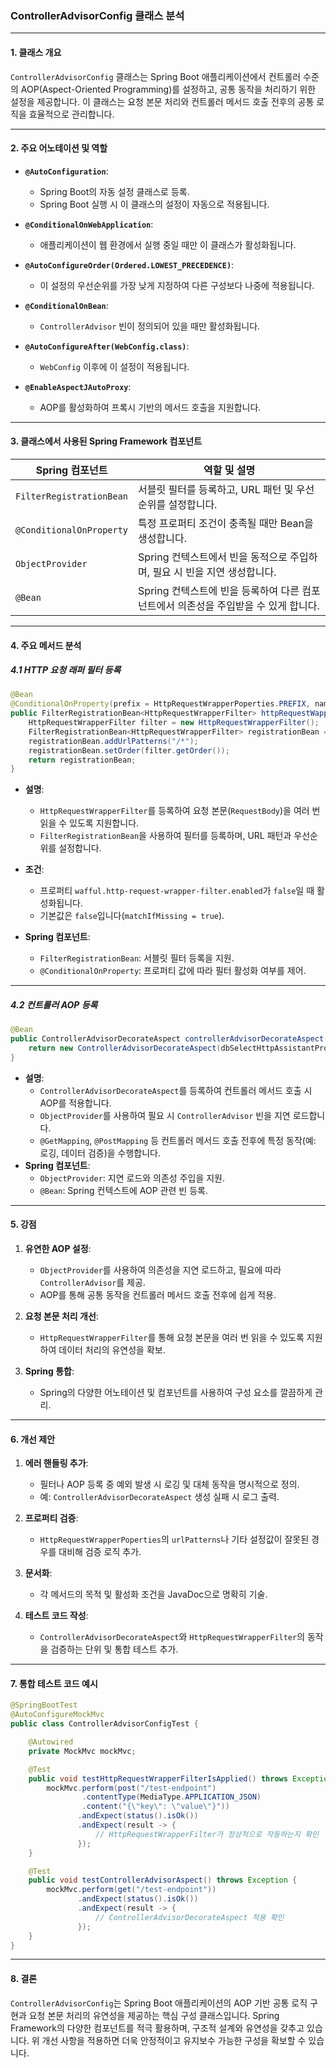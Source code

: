 ### **ControllerAdvisorConfig 클래스 분석**

---

#### **1. 클래스 개요**

`ControllerAdvisorConfig` 클래스는 Spring Boot 애플리케이션에서 컨트롤러 수준의 AOP(Aspect-Oriented Programming)를 설정하고, 공통 동작을 처리하기 위한 설정을 제공합니다. 이 클래스는 요청 본문 처리와 컨트롤러 메서드 호출 전후의 공통 로직을 효율적으로 관리합니다.

---

#### **2. 주요 어노테이션 및 역할**

- **`@AutoConfiguration`**:
  - Spring Boot의 자동 설정 클래스로 등록.
  - Spring Boot 실행 시 이 클래스의 설정이 자동으로 적용됩니다.

- **`@ConditionalOnWebApplication`**:
  - 애플리케이션이 웹 환경에서 실행 중일 때만 이 클래스가 활성화됩니다.

- **`@AutoConfigureOrder(Ordered.LOWEST_PRECEDENCE)`**:
  - 이 설정의 우선순위를 가장 낮게 지정하여 다른 구성보다 나중에 적용됩니다.

- **`@ConditionalOnBean`**:
  - `ControllerAdvisor` 빈이 정의되어 있을 때만 활성화됩니다.

- **`@AutoConfigureAfter(WebConfig.class)`**:
  - `WebConfig` 이후에 이 설정이 적용됩니다.

- **`@EnableAspectJAutoProxy`**:
  - AOP를 활성화하여 프록시 기반의 메서드 호출을 지원합니다.

---

#### **3. 클래스에서 사용된 Spring Framework 컴포넌트**

| Spring 컴포넌트                  | 역할 및 설명                                                                                  |
|----------------------------------|---------------------------------------------------------------------------------------------|
| `FilterRegistrationBean`        | 서블릿 필터를 등록하고, URL 패턴 및 우선순위를 설정합니다.                                     |
| `@ConditionalOnProperty`        | 특정 프로퍼티 조건이 충족될 때만 Bean을 생성합니다.                                             |
| `ObjectProvider`                | Spring 컨텍스트에서 빈을 동적으로 주입하며, 필요 시 빈을 지연 생성합니다.                      |
| `@Bean`                         | Spring 컨텍스트에 빈을 등록하여 다른 컴포넌트에서 의존성을 주입받을 수 있게 합니다.              |

---

#### **4. 주요 메서드 분석**

##### **4.1 HTTP 요청 래퍼 필터 등록**
```java
@Bean
@ConditionalOnProperty(prefix = HttpRequestWrapperPoperties.PREFIX, name = "enabled", havingValue = "false", matchIfMissing = true)
public FilterRegistrationBean<HttpRequestWrapperFilter> httpRequestWapperFilterRegistrationBeanForHttpBizInterceptor() {
    HttpRequestWrapperFilter filter = new HttpRequestWrapperFilter();
    FilterRegistrationBean<HttpRequestWrapperFilter> registrationBean = new FilterRegistrationBean<>(filter);
    registrationBean.addUrlPatterns("/*");
    registrationBean.setOrder(filter.getOrder());
    return registrationBean;
}
```

- **설명**:
  - `HttpRequestWrapperFilter`를 등록하여 요청 본문(`RequestBody`)을 여러 번 읽을 수 있도록 지원합니다.
  - `FilterRegistrationBean`을 사용하여 필터를 등록하며, URL 패턴과 우선순위를 설정합니다.
- **조건**:
  - 프로퍼티 `wafful.http-request-wrapper-filter.enabled`가 `false`일 때 활성화됩니다.
  - 기본값은 `false`입니다(`matchIfMissing = true`).

- **Spring 컴포넌트**:
  - `FilterRegistrationBean`: 서블릿 필터 등록을 지원.
  - `@ConditionalOnProperty`: 프로퍼티 값에 따라 필터 활성화 여부를 제어.

---

##### **4.2 컨트롤러 AOP 등록**
```java
@Bean
public ControllerAdvisorDecorateAspect controllerAdvisorDecorateAspect(ObjectProvider<ControllerAdvisor> dbSelectHttpAssistantProvider) {
    return new ControllerAdvisorDecorateAspect(dbSelectHttpAssistantProvider);
}
```

- **설명**:
  - `ControllerAdvisorDecorateAspect`를 등록하여 컨트롤러 메서드 호출 시 AOP를 적용합니다.
  - `ObjectProvider`를 사용하여 필요 시 `ControllerAdvisor` 빈을 지연 로드합니다.
  - `@GetMapping`, `@PostMapping` 등 컨트롤러 메서드 호출 전후에 특정 동작(예: 로깅, 데이터 검증)을 수행합니다.
- **Spring 컴포넌트**:
  - `ObjectProvider`: 지연 로드와 의존성 주입을 지원.
  - `@Bean`: Spring 컨텍스트에 AOP 관련 빈 등록.

---

#### **5. 강점**

1. **유연한 AOP 설정**:
   - `ObjectProvider`를 사용하여 의존성을 지연 로드하고, 필요에 따라 `ControllerAdvisor`를 제공.
   - AOP를 통해 공통 동작을 컨트롤러 메서드 호출 전후에 쉽게 적용.

2. **요청 본문 처리 개선**:
   - `HttpRequestWrapperFilter`를 통해 요청 본문을 여러 번 읽을 수 있도록 지원하여 데이터 처리의 유연성을 확보.

3. **Spring 통합**:
   - Spring의 다양한 어노테이션 및 컴포넌트를 사용하여 구성 요소를 깔끔하게 관리.

---

#### **6. 개선 제안**

1. **에러 핸들링 추가**:
   - 필터나 AOP 등록 중 예외 발생 시 로깅 및 대체 동작을 명시적으로 정의.
   - 예: `ControllerAdvisorDecorateAspect` 생성 실패 시 로그 출력.

2. **프로퍼티 검증**:
   - `HttpRequestWrapperPoperties`의 `urlPatterns`나 기타 설정값이 잘못된 경우를 대비해 검증 로직 추가.

3. **문서화**:
   - 각 메서드의 목적 및 활성화 조건을 JavaDoc으로 명확히 기술.

4. **테스트 코드 작성**:
   - `ControllerAdvisorDecorateAspect`와 `HttpRequestWrapperFilter`의 동작을 검증하는 단위 및 통합 테스트 추가.

---

#### **7. 통합 테스트 코드 예시**

```java
@SpringBootTest
@AutoConfigureMockMvc
public class ControllerAdvisorConfigTest {

    @Autowired
    private MockMvc mockMvc;

    @Test
    public void testHttpRequestWrapperFilterIsApplied() throws Exception {
        mockMvc.perform(post("/test-endpoint")
                .contentType(MediaType.APPLICATION_JSON)
                .content("{\"key\": \"value\"}"))
               .andExpect(status().isOk())
               .andExpect(result -> {
                   // HttpRequestWrapperFilter가 정상적으로 작동하는지 확인
               });
    }

    @Test
    public void testControllerAdvisorAspect() throws Exception {
        mockMvc.perform(get("/test-endpoint"))
               .andExpect(status().isOk())
               .andExpect(result -> {
                   // ControllerAdvisorDecorateAspect 적용 확인
               });
    }
}
```

---

#### **8. 결론**

`ControllerAdvisorConfig`는 Spring Boot 애플리케이션의 AOP 기반 공통 로직 구현과 요청 본문 처리의 유연성을 제공하는 핵심 구성 클래스입니다. Spring Framework의 다양한 컴포넌트를 적극 활용하며, 구조적 설계와 유연성을 갖추고 있습니다. 위 개선 사항을 적용하면 더욱 안정적이고 유지보수 가능한 구성을 확보할 수 있습니다.
